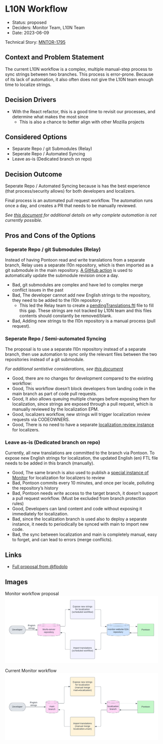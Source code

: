 # L10N Workflow

* Status: proposed
* Deciders: Monitor Team, L10N Team
* Date: 2023-06-09

Technical Story: [MNTOR-1795](https://mozilla-hub.atlassian.net/browse/MNTOR-1795)

## Context and Problem Statement

The current L10N workflow is a complex, multiple manual-step process to sync strings between two branches. This process is error-prone. Because of its lack of automation, it also often does not give the L10N team enough time to localize strings. 

## Decision Drivers 

* With the React refactor, this is a good time to revisit our processes, and determine what makes the most since
  * This is also a chance to better align with other Mozilla projects

## Considered Options

* Separate Repo / git Submodules (Relay)
* Seperate Repo / Automated Syncing 
* Leave as-is (Dedicated branch on repo)

## Decision Outcome

Seperate Repo / Automated Syncing because is has the best experience (that process/security allows) for both developers and localizers. 

Final process is an automated pull request workflow. The automation runs once a day, and creates a PR that needs to be manually reviewed.

*See [this document](https://docs.google.com/document/d/12dRW85DNZpljmoS-U9KrZqV1nBDrT2g8WTpvTAM0HgY/edit?usp=sharing) for additional details on why complete automation is not currently possible.*

## Pros and Cons of the Options <!-- optional -->



### Seperate Repo / git Submodules (Relay)

Instead of having Pontoon read and write translations from a separate branch, Relay uses a separate l10n repository, which is then imported as a git submodule in the main repository. [A GitHub action](https://github.com/mozilla/fx-private-relay/blob/main/.github/workflows/l10n-sync.yml) is used to automatically update the submodule revision once a day.

* Bad, git submodules are complex and have led to complex merge conflict issues in the past 
* Bad, The developer cannot add new English strings to the repository, they need to be added to the l10n repository.
    * This led the Relay team to create a [pendingTranslations.ftl](https://github.com/mozilla/fx-private-relay/blob/main/frontend/pendingTranslations.ftl) file to fill this gap. These strings are not tracked by L10N team and this files contents should constantly be removed/blank.
* Bad, Adding new strings to the l10n repository is a manual process (pull request).

### Seperate Repo / Semi-automated Syncing 

The proposal is to use a separate l10n repository instead of a separate branch, then use automation to sync only the relevant files between the two repositories instead of a git submodule.

*For additional sentistive considerations, see [this document](https://docs.google.com/document/d/12dRW85DNZpljmoS-U9KrZqV1nBDrT2g8WTpvTAM0HgY/edit?usp=sharing)* 

* Good, there are no changes for development compared to the existing workflow:
* Good, This workflow doesn’t block developers from landing code in the main branch as part of code pull requests.
* Good, It also allows queuing multiple changes before exposing them for localization, since strings are exposed through a pull request, which is manually reviewed by the localization EPM.
* Good, localizers workflow, new strings will trigger localization review requests via CODEOWNERS.
* Good, There is no need to have a separate [localization review instance](https://monitor-localization.herokuapp.com/) for localizers.

### Leave as-is (Dedicated branch on repo)

Currently, all new translations are committed to the branch via Pontoon. To expose new English strings for localization, the updated English (en) FTL file needs to be added in this branch (manually).

* Good, The same branch is also used to publish a [special instance of Monitor](https://monitor-localization.herokuapp.com/) for localization for localizers to review
* Bad, Pontoon commits every 10 minutes, and once per locale, polluting the repository’s history
* Bad, Pontoon needs write access to the target branch, it doesn’t support a pull request workflow. (Must be excluded from branch protection rules)
* Good, Developers can land content and code without exposing it immediately for localization.
* Bad, since the localization branch is used also to deploy a separate instance, it needs to periodically be synced with main to import new code.
* Bad, the sync between localization and main is completely manual, easy to forget, and can lead to errors (merge conflicts).


## Links <!-- optional -->

* [Full proposal from @flodolo](https://docs.google.com/document/d/1vc2TV9iMHY8lpDDd9aJUYAvhu-Ms1RcZBG80LqqDH0E/edit?usp=sharing)

## Images

Monitor workflow proposal
![monitor-workflow-proposal](/docs/adr/images/0006-localization-workflow/monitor-workflow-proposal.png)


Current Monitor workflow
![monitor-workflow](/docs/adr/images/0006-localization-workflow/monitor-workflow.png)